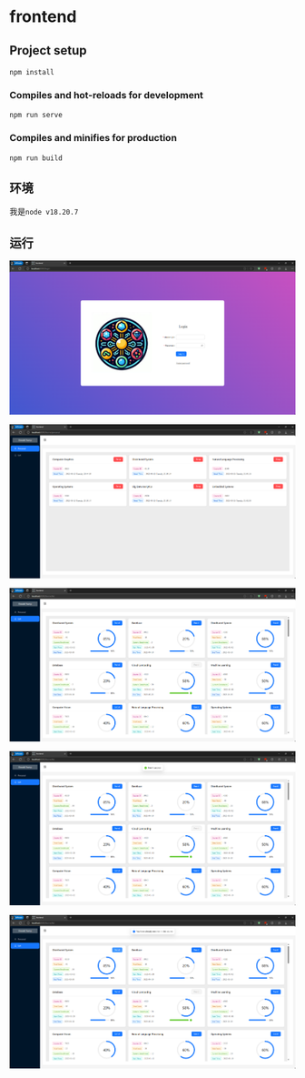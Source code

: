 # frontend

## Project setup
```
npm install
```

### Compiles and hot-reloads for development
```
npm run serve
```

### Compiles and minifies for production
```
npm run build
```

## 环境

我是`node v18.20.7`

## 运行

![image-20250326010117500](README.assets/image-20250326010117500.png)

![image-20250326010221296](README.assets/image-20250326010221296.png)

![image-20250326010131088](README.assets/image-20250326010131088.png)

![image-20250326010139991](README.assets/image-20250326010139991.png)

![image-20250326010151304](README.assets/image-20250326010151304.png)

